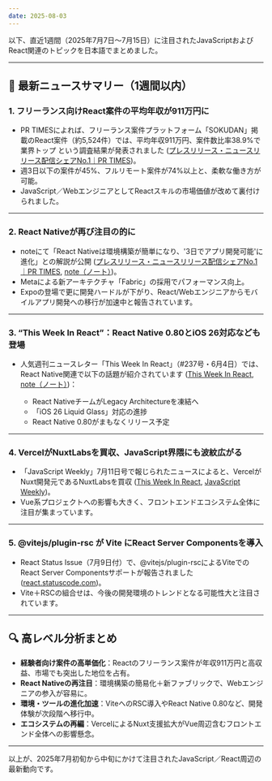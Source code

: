 ```yaml
---
date: 2025-08-03
---
```


以下、直近1週間（2025年7月7日～7月15日）に注目されたJavaScriptおよびReact関連のトピックを日本語でまとめました。

---

## 📰 最新ニュースサマリー（1週間以内）

### 1. フリーランス向けReact案件の平均年収が911万円に

* PR TIMESによれば、フリーランス案件プラットフォーム「SOKUDAN」掲載のReact案件（約5,524件）では、平均年収911万円、案件数比率38.9%で業界トップ という調査結果が発表されました ([プレスリリース・ニュースリリース配信シェアNo.1｜PR TIMES][1])。
* 週3日以下の案件が45%、フルリモート案件が74%以上と、柔軟な働き方が可能。
* JavaScript／WebエンジニアとしてReactスキルの市場価値が改めて裏付けられました。

---

### 2. React Nativeが再び注目の的に

* noteにて「React Nativeは環境構築が簡単になり、'3日でアプリ開発可能'に進化」との解説が公開 ([プレスリリース・ニュースリリース配信シェアNo.1｜PR TIMES][1], [note（ノート）][2])。
* Metaによる新アーキテクチャ「Fabric」の採用でパフォーマンス向上。
* Expoの登場で更に開発ハードルが下がり、React/Webエンジニアからモバイルアプリ開発への移行が加速中と報告されています。

---

### 3. “This Week In React”：React Native 0.80とiOS 26対応なども登場

* 人気週刊ニュースレター「This Week In React」（#237号・6月4日）では、React Native関連で以下の話題が紹介されています ([This Week In React][3], [note（ノート）][2])：

  * React NativeチームがLegacy Architectureを凍結へ
  * 「iOS 26 Liquid Glass」対応の進捗
  * React Native 0.80がまもなくリリース予定

---

### 4. VercelがNuxtLabsを買収、JavaScript界隈にも波紋広がる

* 「JavaScript Weekly」7月11日号で報じられたニュースによると、VercelがNuxt開発元であるNuxtLabsを買収 ([This Week In React][3], [JavaScript Weekly][4])。
* Vue系プロジェクトへの影響も大きく、フロントエンドエコシステム全体に注目が集まっています。

---

### 5. @vitejs/plugin-rsc が Vite にReact Server Componentsを導入

* React Status Issue（7月9日付）で、@vitejs/plugin-rscによるViteでのReact Server Componentsサポートが報告されました ([react.statuscode.com][5])。
* Vite＋RSCの組合せは、今後の開発環境のトレンドとなる可能性大と注目されています。

---

## 🔍 高レベル分析まとめ

* **経験者向け案件の高単価化**：Reactのフリーランス案件が年収911万円と高収益、市場でも突出した地位を占有。
* **React Nativeの再注目**：環境構築の簡易化＋新ファブリックで、Webエンジニアの参入が容易に。
* **環境・ツールの進化加速**：ViteへのRSC導入やReact Native 0.80など、開発体験が次段階へ移行中。
* **エコシステムの再編**：VercelによるNuxt支援拡大がVue周辺含むフロントエンド全体への影響懸念。

---

以上が、2025年7月初旬から中旬にかけて注目されたJavaScript／React周辺の最新動向です。

[1]: https://prtimes.jp/main/html/rd/p/000000175.000045678.html?utm_source=chatgpt.com "【年収911万円】Reactエンジニア案件2025年最新｜フリーランス ..."
[2]: https://note.com/yuu07120428/n/n7f7ab469a5a7?utm_source=chatgpt.com "【2025年版】React Nativeとは？初心者でも3日でアプリ開発できる ..."
[3]: https://thisweekinreact.com/newsletter?utm_source=chatgpt.com "Newsletter | This Week In React"
[4]: https://javascriptweekly.com/latest?utm_source=chatgpt.com "JavaScript Weekly Issue 744: July 11, 2025"
[5]: https://react.statuscode.com/latest?utm_source=chatgpt.com "React Status Issue 435: July 9, 2025"
